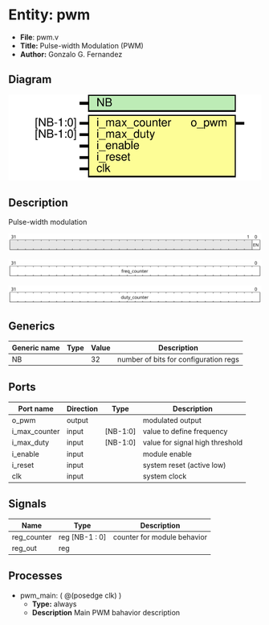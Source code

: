 
# Entity: pwm 
- **File**: pwm.v
- **Title:**  Pulse-width Modulation (PWM)
- **Author:**  Gonzalo G. Fernandez

## Diagram
![Diagram](pwm.svg "Diagram")
## Description

Pulse-width modulation

![alt text](wavedrom_hkPQ0.svg "title")

![alt text](wavedrom_Dm151.svg "title")

![alt text](wavedrom_msFJ2.svg "title")

## Generics

| Generic name | Type | Value | Description                           |
| ------------ | ---- | ----- | ------------------------------------- |
| NB           |      | 32    | number of bits for configuration regs |

## Ports

| Port name     | Direction | Type     | Description                     |
| ------------- | --------- | -------- | ------------------------------- |
| o_pwm         | output    |          | modulated output                |
| i_max_counter | input     | [NB-1:0] | value to define frequency       |
| i_max_duty    | input     | [NB-1:0] | value for signal high threshold |
| i_enable      | input     |          | module enable                   |
| i_reset       | input     |          | system reset (active low)       |
| clk           | input     |          | system clock                    |

## Signals

| Name        | Type           | Description                 |
| ----------- | -------------- | --------------------------- |
| reg_counter | reg [NB-1 : 0] | counter for module behavior |
| reg_out     | reg            |                             |

## Processes
- pwm_main: ( @(posedge clk) )
  - **Type:** always
  - **Description**
  Main PWM bahavior description
 